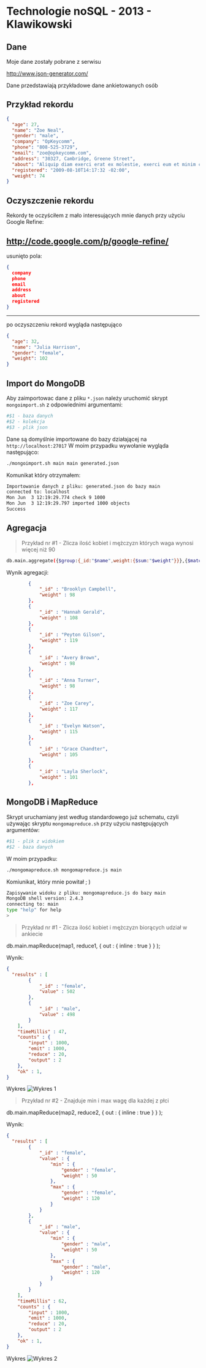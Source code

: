 Technologie noSQL - 2013 - Klawikowski
============

Dane
-----------
Moje dane zostały pobrane z serwisu

  http://www.json-generator.com/
  
Dane przedstawiają przykładowe dane ankietowanych osób

Przykład rekordu
-----------
``` json
{
  "age": 27,
  "name": "Zoe Neal",
  "gender": "male",
  "company": "OpKeycomm",
  "phone": "808-525-3729",
  "email": "zoe@opkeycomm.com",
  "address": "30327, Cambridge, Greene Street",
  "about": "Aliquip diam exerci erat ex molestie, exerci eum et minim consequat, aliquip consectetuer velit duis. Aliquip, euismod sed nisl veniam praesent, euismod ut suscipit erat vulputate, ipsum vero tincidunt. Accumsan delenit, amet zzril illum luptatum dolore, ut velit dolore amet facilisi, dolor ipsum. Nulla esse ex, eros luptatum ea erat hendrerit, ut hendrerit facilisi aliquip tation, enim. Dolore euismod volutpat nulla, vulputate eu wisi ut molestie, volutpat duis ea dolor nostrud, ullamcorper et augue facilisi augue, laoreet at dignissim exerci euismod.",
  "registered": "2009-08-10T14:17:32 -02:00",
  "weight": 74
}
```
Oczyszczenie rekordu
-----------
Rekordy te oczyściłem z mało interesujących mnie danych przy użyciu Google Refine:

  http://code.google.com/p/google-refine/
  ----------
  usunięto pola:

``` json
{
  company
  phone
  email
  address
  about
  registered
}
```
  ----------
  po oczyszczeniu rekord wygląda następująco
  
  
``` json
{
  "age": 32,
  "name": "Julia Harrison",
  "gender": "female",
  "weight": 102
}
```

Import do MongoDB
-----------
Aby zaimportowac dane z pliku `*.json` należy uruchomić skrypt `mongoimport.sh` z odpowiednimi argumentami:
``` bash
#$1 - baza danych
#$2 - kolekcja
#$3 - plik json
```
Dane są domyślnie importowane do bazy działającej na `http://localhost:27017`
W moim przypadku wywołanie wygląda następująco:
``` bash
./mongoimport.sh main main generated.json 
```

Komunikat który otrzymałem:
```bash
Importowanie danych z pliku: generated.json do bazy main
connected to: localhost
Mon Jun  3 12:19:29.774 check 9 1000
Mon Jun  3 12:19:29.797 imported 1000 objects
Success
```

Agregacja
-----------
> Przykład nr #1 - Zlicza ilość kobiet i mężczyzn których waga wynosi więcej niż 90

``` bash
db.main.aggregate({$group:{_id:"$name",weight:{$sum:"$weight"}}},{$match:{weight:{$gte:90}}});
```
Wynik agregacji:
``` json
		{
			"_id" : "Brooklyn Campbell",
			"weight" : 98
		},
		{
			"_id" : "Hannah Gerald",
			"weight" : 108
		},
		{
			"_id" : "Peyton Gilson",
			"weight" : 119
		},
		{
			"_id" : "Avery Brown",
			"weight" : 98
		},
		{
			"_id" : "Anna Turner",
			"weight" : 98
		},
		{
			"_id" : "Zoe Carey",
			"weight" : 117
		},
		{
			"_id" : "Evelyn Watson",
			"weight" : 115
		},
		{
			"_id" : "Grace Chandter",
			"weight" : 105
		},
		{
			"_id" : "Layla Sherlock",
			"weight" : 101
		},

```

MongoDB i MapReduce
-----------
Skrypt uruchamiany jest według standardowego już schematu, czyli używając skryptu `mongomapreduce.sh` przy użyciu następujących argumentów:

``` bash
#$1 - plik z widokiem
#$2 - baza danych
```

W moim przypadku:

``` bash
./mongomapreduce.sh mongomapreduce.js main
```

Komiunikat, który mnie powitał ; )
``` bash
Zapisywanie widoku z pliku: mongomapreduce.js do bazy main
MongoDB shell version: 2.4.3
connecting to: main
type "help" for help
> 
```

> Przykład nr #1 - Zlicza ilość kobiet i mężczyzn biorących udział w ankiecie

  db.main.mapReduce(map1, reduce1, { out : { inline : true } } );
  
Wynik:

``` json
{
  "results" : [
		{
			"_id" : "female",
			"value" : 502
		},
		{
			"_id" : "male",
			"value" : 498
		}
	],
	"timeMillis" : 47,
	"counts" : {
		"input" : 1000,
		"emit" : 1000,
		"reduce" : 20,
		"output" : 2
	},
	"ok" : 1,
}
```
Wykres ![Wykres 1](https://github.com/klawikowski/noSqlProject/blob/master/chart_1.png)


> Przykład nr #2 - Znajduje min i max wagę dla każdej z płci

  db.main.mapReduce(map2, reduce2, { out : { inline : true } } );

Wynik:
``` json
{
  "results" : [
		{
			"_id" : "female",
			"value" : {
				"min" : {
					"gender" : "female",
					"weight" : 50
				},
				"max" : {
					"gender" : "female",
					"weight" : 120
				}
			}
		},
		{
			"_id" : "male",
			"value" : {
				"min" : {
					"gender" : "male",
					"weight" : 50
				},
				"max" : {
					"gender" : "male",
					"weight" : 120
				}
			}
		}
	],
	"timeMillis" : 62,
	"counts" : {
		"input" : 1000,
		"emit" : 1000,
		"reduce" : 20,
		"output" : 2
	},
	"ok" : 1,
}
```
  Wykres ![Wykres 2](https://github.com/klawikowski/noSqlProject/blob/master/chart_2.png)
